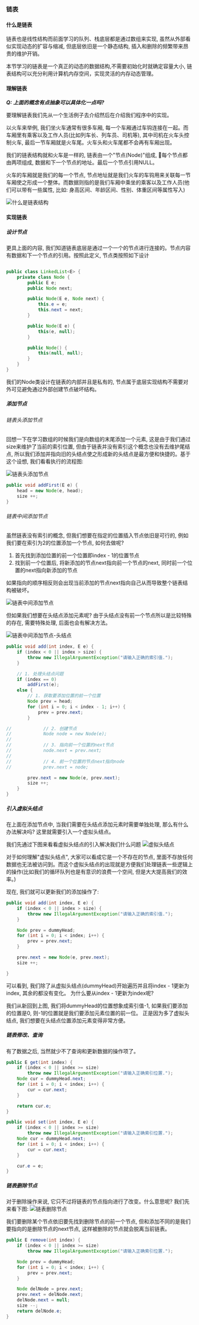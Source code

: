 ### 链表

#### 什么是链表
链表也是线性结构而前面学习的队列、栈底层都是通过数组来实现, 虽然从外部看似实现动态的扩容与缩减, 但底层依旧是一个静态结构, 插入和删除的频繁带来昂贵的维护开销。

本节学习的链表是一个真正的动态的数据结构,不需要初始化时就确定容量大小, 链表结构可以充分利用计算机内存空间，实现灵活的内存动态管理。


#### 理解链表

***Q: 上面的概念有点抽象可以具体化一点吗?***

要理解链表我们先从一个生活例子去介绍然后在介绍我们程序中的实现。

以火车来举例, 我们坐火车通常有很多车厢, 每一个车厢通过车钩连接在一起。而车厢里有乘客以及工作人员(比如列车长、列车员、司机等), 其中司机在火车头控制火车, 最后一节车厢就是火车尾。火车头和火车尾都不会再有车厢出现。

我们的链表结构就和火车是一样的, 链表由一个"节点(Node)"组成, 每个节点都由两项组成, 数据和下一个节点的地址。最后一个节点引用NULL。

火车的车厢就是我们的每一个节点, 节点地址就是我们火车的车钩用来关联每一节车厢使之形成一个整体。而数据则指的是我们车厢中乘坐的乘客以及工作人员(他们可以带有一些属性, 比如: 身高区间、年龄区间、性别、体重区间等属性写入)

![什么是链表结构](https://github.com/basebase/document/blob/master/DataStructure/%E9%93%BE%E8%A1%A8/%E5%9B%BE%E7%89%87/%E4%BB%80%E4%B9%88%E6%98%AF%E9%93%BE%E8%A1%A8%E7%BB%93%E6%9E%84.png?raw=true)

#### 实现链表

##### 设计节点
更具上面的内容, 我们知道链表底层是通过一个一个的节点进行连接的。节点内容有数据和下一个节点的引用。按照此定义, 节点类按照如下设计

```java

public class LinkedList<E> {
    private class Node {
        public E e;
        public Node next;

        public Node(E e, Node next) {
            this.e = e;
            this.next = next;
        }

        public Node(E e) {
            this(e, null);
        }

        public Node() {
            this(null, null);
        }
    }
}
```

我们的Node类设计在链表的内部并且是私有的, 节点属于底层实现结构不需要对外可见避免通过外部创建节点破坏结构。

##### 添加节点

###### 链表头添加节点
回想一下在学习数组的时候我们是向数组的末尾添加一个元素, 这是由于我们通过size来维护了当前的索引位置, 但由于链表并没有索引这个概念也没有去维护尾结点, 所以我们添加并指向旧的头结点使之形成新的头结点是最方便和快捷的。基于这个设想, 我们看看执行的流程图:

![链表头添加节点](https://github.com/basebase/document/blob/master/DataStructure/%E9%93%BE%E8%A1%A8/%E5%9B%BE%E7%89%87/%E9%93%BE%E8%A1%A8%E6%B7%BB%E5%8A%A0%E8%8A%82%E7%82%B9-1.png?raw=true)

```java
public void addFirst(E e) {
    head = new Node(e, head);
    size ++;
}
```

###### 链表中间添加节点
虽然链表没有索引的概念, 但我们想要在指定的位置插入节点依旧是可行的, 例如我们要在索引为2的位置添加一个节点, 如何去做呢?

1. 首先找到添加位置的前一个位置即index - 1的位置节点
2. 找到前一个位置后, 将新添加的节点next指向前一个节点的next, 同时前一个位置的next指向新添加的节点

如果指向的顺序相反则会出现当前添加的节点next指向自己从而导致整个链表结构被破坏。

![链表中间添加节点](https://github.com/basebase/document/blob/master/DataStructure/%E9%93%BE%E8%A1%A8/%E5%9B%BE%E7%89%87/%E9%93%BE%E8%A1%A8%E6%B7%BB%E5%8A%A0%E8%8A%82%E7%82%B9-2.png?raw=true)

但如果我们想要在头结点添加元素呢? 由于头结点没有前一个节点所以是比较特殊的存在, 需要特殊处理, 后面也会有解决方法。

![链表中间添加节点-头结点](https://github.com/basebase/document/blob/master/DataStructure/%E9%93%BE%E8%A1%A8/%E5%9B%BE%E7%89%87/%E9%93%BE%E8%A1%A8%E6%B7%BB%E5%8A%A0%E8%8A%82%E7%82%B9-3.png?raw=true)

```java
public void add(int index, E e) {
    if (index < 0 || index > size) {
        throw new IllegalArgumentException("请输入正确的索引值.");
    }

    // 1. 处理头结点问题
    if (index == 0)
        addFirst(e);
    else {
        // 1. 获取要添加位置的前一个位置
        Node prev = head;
        for (int i = 0; i < index - 1; i++) {
            prev = prev.next;
        }

//            // 2. 创建节点
//            Node node = new Node(e);
//
//            // 3. 指向前一个位置的next节点
//            node.next = prev.next;
//
//            // 4. 前一个位置的节点next指向node
//            prev.next = node;

        prev.next = new Node(e, prev.next);
        size ++;
    }
}
```

##### 引入虚拟头结点
在上面在添加节点中, 当我们需要在头结点添加元素时需要单独处理, 那么有什么办法解决吗? 这里就需要引入一个虚拟头结点。

我们先通过下图来看看虚拟头结点的引入解决我们什么问题
![虚拟头结点](https://github.com/basebase/document/blob/master/DataStructure/%E9%93%BE%E8%A1%A8/%E5%9B%BE%E7%89%87/%E8%99%9A%E6%8B%9F%E5%A4%B4%E7%BB%93%E7%82%B9.png?raw=true)

对于如何理解"虚拟头结点", 大家可以看成它是一个不存在的节点, 里面不存放任何数据也无法被访问到。而这个虚拟头结点的出现就是方便我们处理链表一些逻辑上的操作(比如我们的循环队列也是有意识的浪费一个空间, 但是大大提高我们的效率。)

现在, 我们就可以更新我们的添加操作了:

```java
public void add(int index, E e) {
    if (index < 0 || index > size) {
        throw new IllegalArgumentException("请输入正确的索引值.");
    }

    Node prev = dummyHead;
    for (int i = 0; i < index; i++) {
        prev = prev.next;
    }

    prev.next = new Node(e, prev.next);
    size ++;

}
```

可以看到, 我们除了从虚拟头结点(dummyHead)开始遍历并且将index - 1更新为index, 其余的都没有变化。
为什么要从index - 1更新为index呢?


我们从新回到上图, 我们将dummyHead的位置想象成索引值-1, 如果我们要添加的位置是0, 则-1的位置就是我们要添加元素位置的前一位。
正是因为多了虚拟头结点, 我们想要在头结点位置添加元素变得非常方便。

##### 链表修改、查询
有了数据之后, 当然就少不了查询和更新数据的操作项了。

```java
public E get(int index) {
    if (index < 0 || index >= size)
        throw new IllegalArgumentException("请输入正确索引位置.");
    Node cur = dummyHead.next;
    for (int i = 0; i < index; i++) {
        cur = cur.next;
    }

    return cur.e;
}

public void set(int index, E e) {
    if (index < 0 || index >= size)
        throw new IllegalArgumentException("请输入正确索引位置.");
    Node cur = dummyHead.next;
    for (int i = 0; i < index; i++) {
        cur = cur.next;
    }

    cur.e = e;
}
```


##### 链表删除节点
对于删除操作来说, 它只不过将链表的节点指向进行了改变。什么意思呢? 我们先来看下图:
![链表删除节点](https://github.com/basebase/document/blob/master/DataStructure/%E9%93%BE%E8%A1%A8/%E5%9B%BE%E7%89%87/%E9%93%BE%E8%A1%A8%E5%88%A0%E9%99%A4%E8%8A%82%E7%82%B9.png?raw=true)

我们要删除某个节点依旧要先找到删除节点的前一个节点, 但和添加不同的是我们要指向的是删除节点的next节点, 这样被删除的节点就会脱离当前链表。

```java
public E remove(int index) {
    if (index < 0 || index >= size)
        throw new IllegalArgumentException("请输入正确索引位置.");

    Node prev = dummyHead;
    for (int i = 0; i < index; i++) {
        prev = prev.next;
    }

    Node delNode = prev.next;
    prev.next = delNode.next;
    delNode.next = null;
    size --;
    return delNode.e;
}
```
